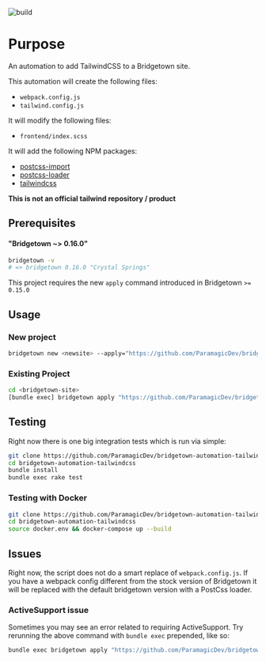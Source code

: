 ![build](https://github.com/ParamagicDev/bridgetown-automation-tailwindcss/workflows/build/badge.svg)

# Purpose

An automation to add TailwindCSS to a Bridgetown site.

This automation will create the following files:

- `webpack.config.js`
- `tailwind.config.js`

It will modify the following files:

- `frontend/index.scss`

It will add the following NPM packages:

- [postcss-import](https://github.com/postcss/postcss-import)
- [postcss-loader](https://webpack.js.org/loaders/postcss-loader/)
- [tailwindcss](https://tailwindcss.com/)


**This is not an official tailwind repository / product**

## Prerequisites

#### "Bridgetown ~> 0.16.0"

```bash
bridgetown -v
# => bridgetown 0.16.0 "Crystal Springs"
```

This project requires the new `apply` command introduced in Bridgetown
`>= 0.15.0` 

## Usage

### New project

```bash
bridgetown new <newsite> --apply="https://github.com/ParamagicDev/bridgetown-automation-tailwindcss"
```

### Existing Project

```bash
cd <bridgetown-site>
[bundle exec] bridgetown apply "https://github.com/ParamagicDev/bridgetown-automation-tailwindcss"
```

## Testing

Right now there is one big integration tests which is run via simple:

```bash
git clone https://github.com/ParamagicDev/bridgetown-automation-tailwindcss/
cd bridgetown-automation-tailwindcss
bundle install
bundle exec rake test
```

### Testing with Docker

```bash
git clone https://github.com/ParamagicDev/bridgetown-automation-tailwindcss/
cd bridgetown-automation-tailwindcss
source docker.env && docker-compose up --build
```

## Issues

Right now, the script does not do a smart replace of
`webpack.config.js`. If you have a webpack config different from the
stock version of Bridgetown it will be replaced with the default
bridgetown version with a PostCss loader.

### ActiveSupport issue

Sometimes you may see an error related to requiring ActiveSupport. 
Try rerunning the above command with `bundle exec` prepended, like so:

```bash
bundle exec bridgetown apply "https://github.com/ParamagicDev/bridgetown-automation-tailwindcss"
```
